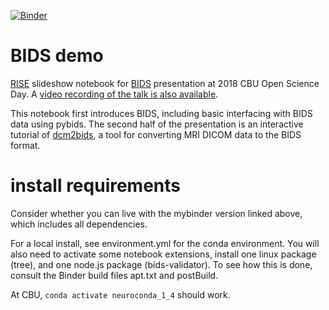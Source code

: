 [![Binder](https://mybinder.org/badge_logo.svg)](https://mybinder.org/v2/gh/jooh/notebook_bids_OSD2018/master?filepath=os2018_bids.ipynb)

# BIDS demo
[RISE](https://github.com/damianavila/RISE) slideshow notebook for
[BIDS](http://bids.neuroimaging.io/) presentation at 2018 CBU Open Science Day. A [video recording of the talk is also available](https://www.youtube.com/watch?v=UkWQAfwgZPE).

This notebook first introduces BIDS, including basic interfacing with BIDS data using
pybids. The second half of the presentation is an interactive tutorial of [dcm2bids](https://github.com/jooh/Dcm2Bids), a
tool for converting MRI DICOM data to the BIDS format.

# install requirements

Consider whether you can live with the mybinder version linked above, which includes
all dependencies.

For a local install, see environment.yml for the conda environment. You will also need
to activate some notebook extensions, install one linux package (tree), and one node.js
package (bids-validator). To see how this is done, consult the Binder build files
apt.txt and postBuild.

At CBU, `conda activate neuroconda_1_4` should work.
